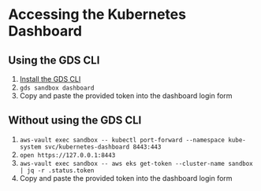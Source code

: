 # Accessing the Kubernetes Dashboard

## Using the GDS CLI

1. [Install the GDS CLI](https://github.com/alphagov/gds-cli/#installation)
1. `gds sandbox dashboard`
1. Copy and paste the provided token into the dashboard login form

## Without using the GDS CLI

1. `aws-vault exec sandbox -- kubectl port-forward --namespace kube-system svc/kubernetes-dashboard 8443:443`
1. `open https://127.0.0.1:8443`
1. `aws-vault exec sandbox -- aws eks get-token --cluster-name sandbox  | jq -r .status.token`
1. Copy and paste the provided token into the dashboard login form
